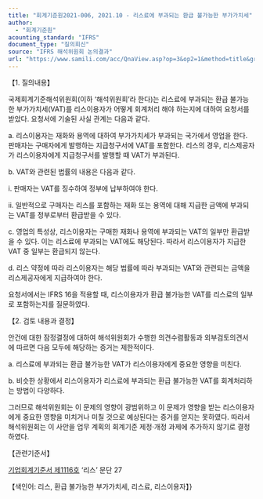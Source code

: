 ```yaml
---
title: "회계기준원2021-006, 2021.10 - 리스료에 부과되는 환급 불가능한 부가가치세"
author:
  - "회계기준원"
acounting_standard: "IFRS"
document_type: "질의회신"
source: "IFRS 해석위원회 논의결과"
url: "https://www.samili.com/acc/QnaView.asp?op=3&op2=1&method=title&group=2123-15;1&orgcode=2&searchword=&page=3&code=%ED%9A%8C%EA%B3%84%EA%B8%B0%EC%A4%80%EC%9B%902021%2D006%3A20211031"
---
```

【1. 질의내용】

국제회계기준해석위원회(이하 ‘해석위원회’라 한다)는 리스료에 부과되는 환급 불가능한 부가가치세(VAT)를 리스이용자가 어떻게 회계처리 해야 하는지에 대하여 요청서를 받았다. 요청서에 기술된 사실 관계는 다음과 같다.

  

a. 리스이용자는 재화와 용역에 대하여 부가가치세가 부과되는 국가에서 영업을 한다. 판매자는 구매자에게 발행하는 지급청구서에 VAT를 포함한다. 리스의 경우, 리스제공자가 리스이용자에게 지급청구서를 발행할 때 VAT가 부과된다.

b. VAT와 관련된 법률의 내용은 다음과 같다.

i. 판매자는 VAT를 징수하여 정부에 납부하여야 한다.

ii. 일반적으로 구매자는 리스를 포함하는 재화 또는 용역에 대해 지급한 금액에 부과되는 VAT를 정부로부터 환급받을 수 있다.

c. 영업의 특성상, 리스이용자는 구매한 재화나 용역에 부과되는 VAT의 일부만 환급받을 수 있다. 이는 리스료에 부과되는 VAT에도 해당된다. 따라서 리스이용자가 지급한 VAT 중 일부는 환급되지 않는다.

d. 리스 약정에 따라 리스이용자는 해당 법률에 따라 부과되는 VAT와 관련되는 금액을 리스제공자에게 지급하여야 한다.

  

요청서에서는 IFRS 16을 적용할 때, 리스이용자가 환급 불가능한 VAT를 리스료의 일부로 포함하는지를 질문하였다.

  

【2. 검토 내용과 결정】

안건에 대한 잠정결정에 대하여 해석위원회가 수행한 의견수렴활동과 외부검토의견서에 따르면 다음 모두에 해당하는 증거는 제한적이다.

  

a. 리스료에 부과되는 환급 불가능한 VAT가 리스이용자에게 중요한 영향을 미친다.

b. 비슷한 상황에서 리스이용자가 리스료에 부과되는 환급 불가능한 VAT를 회계처리하는 방법이 다양하다.

  

그러므로 해석위원회는 이 문제의 영향이 광범위하고 이 문제가 영향을 받는 리스이용자에게 중요한 영향을 미치거나 미칠 것으로 예상된다는 증거를 얻지는 못하였다. 따라서 해석위원회는 이 사안을 업무 계획의 회계기준 제정·개정 과제에 추가하지 않기로 결정하였다.

  

【관련기준서】

[기업회계기준서 제1116호](https://www.samili.com/acc/) ‘리스’ 문단 27

【색인어: 리스, 환급 불가능한 부가가치세, 리스료, 리스이용자】}